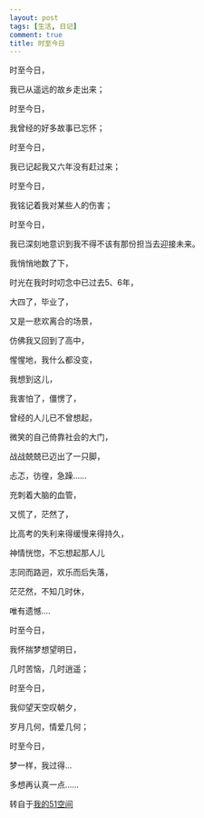 ```yaml
---
layout: post
tags: [生活, 日记]
comment: true
title: 时至今日
---
```


时至今日，

我已从遥远的故乡走出来；

时至今日，

我曾经的好多故事已忘怀；

时至今日，

我已记起我又六年没有赶过来；

时至今日，

我铭记着我对某些人的伤害；

时至今日，

我已深刻地意识到我不得不该有那份担当去迎接未来。


我悄悄地数了下，

时光在我时时叨念中已过去5、6年，

大四了，毕业了，

又是一悲欢离合的场景，

仿佛我又回到了高中，

惺惺地，我什么都没变，

我想到这儿，

我害怕了，僵愣了，

曾经的人儿已不曾想起，

微笑的自己倚靠社会的大门，

战战兢兢已迈出了一只脚，

忐忑，彷徨，急躁……

充刺着大脑的血管，

又慌了，茫然了，

比高考的失利来得缓慢来得持久，

神情恍惚，不忘想起那人儿

志同而路迥，欢乐而后失落，

茫茫然，不知几时休，

唯有遗憾....


时至今日，

我怀揣梦想望明日，

几时苦恼，几时逍遥；

时至今日，

我仰望天空叹朝夕，

岁月几何，情爱几何；

时至今日，

梦一样，我过得...

多想再认真一点……



转自于[我的51空间](http://home.51.com/cailiwei712/diary/item/10054567.html)
